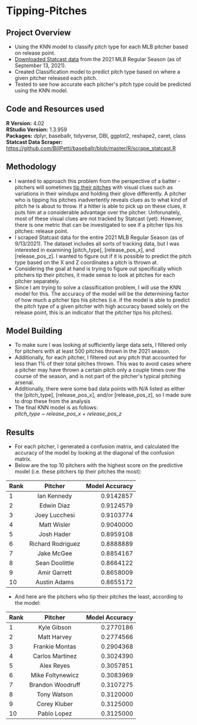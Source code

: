# Tipping-Pitches

## Project Overview
* Using the KNN model to classify pitch type for each MLB pitcher based on release point.
* [Downloaded Statcast data](https://github.com/alex-susi/Tipping-Pitches/blob/master/Statcast%20Scraper.R) from the 2021 MLB Regular Season (as of September 13, 2021).
* Created Classification model to predict pitch type based on where a given pitcher released each pitch.
* Tested to see how accurate each pitcher's pitch type could be predicted using the KNN model.  


## Code and Resources used
**R Version:** 4.02  
**RStudio Version:** 1.3.959  
**Packages:** dplyr, baseballr, tidyverse, DBI, ggplot2, reshape2, caret, class   
**Statcast Data Scraper:** https://github.com/BillPetti/baseballr/blob/master/R/scrape_statcast.R     



## Methodology
* I wanted to approach this problem from the perspective of a batter - pitchers will sometimes [tip their pitches](https://inningace.com/faqs/baseball/what-is-pitch-tipping/) with visual clues such as variations in their windups and holding their glove differently. A pitcher who is tipping his pitches inadvertently reveals clues as to what kind of pitch he is about to throw. If a hitter is able to pick up on these clues, it puts him at a considerable advantage over the pitcher. Unforunately, most of these visual clues are not tracked by Statcast (yet). However, there is one metric that can be investigated to see if a pitcher tips his pitches: release point. 
* I scraped Statcast data for the entire 2021 MLB Regular Season (as of 9/13/2021). The dataset includes all sorts of tracking data, but I was interested in examining [pitch_type], [release_pos_x], and [release_pos_z]. I wanted to figure out if it is possible to predict the pitch type based on the X and Z coordinates a pitch is thrown at. 
* Considering the goal at hand is trying to figure out specifically which pitchers tip their pitches, it made sense to look at pitches for each pitcher separately.  
* Since I am trying to solve a classification problem, I will use the KNN model for this. The accuracy of the model will be the determining factor of how much a pitcher tips his pitches (i.e. if the model is able to predict the pitch type of a given pitcher with high accuracy based solely on the release point, this is an indicator that the pitcher tips his pitches).  


## Model Building
* To make sure I was looking at sufficiently large data sets, I filtered only for pitchers with at least 500 pitches thrown in the 2021 season.  
* Additionally, for each pitcher, I filtered out any pitch that accounted for less than 1% of their total pitches thrown. This was to avoid cases where a pitcher may have thrown a certain pitch only a couple times over the course of the season, and is not part of the pitcher's typical pitching arsenal.
* Additionally, there were some bad data points with N/A listed as either the [pitch_type], [release_pos_x], and/or [release_pos_z], so I made sure to drop these from the analysis
* The final KNN model is as follows:  
*pitch_type ~ release_pos_x + release_pos_z*  


## Results
* For each pitcher, I generated a confusion matrix, and calculated the accuracy of the model by looking at the diagonal of the confusion matrix. 
* Below are the top 10 pitchers with the highest score on the predictive model (i.e. these pitchers tip their pitches the most):   

| Rank | Pitcher            | Model Accuracy  | 
| ---- |:------------------:| ---------------:|
| 1    | Ian Kennedy        | 0.9142857       | 
| 2    | Edwin Diaz         | 0.9124579       | 
| 3    | Joey Lucchesi      | 0.9103774       |  
| 4    | Matt Wisler        | 0.9040000       | 
| 5    | Josh Hader         | 0.8959108       |
| 6    | Richard Rodriguez  | 0.8888889       |
| 7    | Jake McGee         | 0.8854167       |
| 8    | Sean Doolittle     | 0.8664122       |
| 9    | Amir Garrett       | 0.8658009       |
| 10   | Austin Adams       | 0.8655172       |


* And here are the pitchers who tip their pitches the least, according to the model:   

| Rank | Pitcher            | Model Accuracy  | 
| ---- |:------------------:| ---------------:|
| 1    | Kyle Gibson        | 0.2770186       | 
| 2    | Matt Harvey        | 0.2774566       | 
| 3    | Frankie Montas     | 0.2904368       |  
| 4    | Carlos Martinez    | 0.3024390       | 
| 5    | Alex Reyes         | 0.3057851       |
| 6    | Mike Foltynewicz   | 0.3083969       |
| 7    | Brandon Woodruff   | 0.3107275       |
| 8    | Tony Watson        | 0.3120000       |
| 9    | Corey Kluber       | 0.3125000       |
| 10   | Pablo Lopez        | 0.3125000       |



